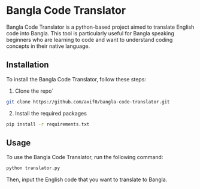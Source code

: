 # Bangla Code Translator

Bangla Code Translator is a python-based project aimed to translate English code into Bangla. This tool is particularly useful for Bangla speaking beginners who are learning to code and want to understand coding concepts in their native language.

## Installation
To install the Bangla Code Translator, follow these steps:

1. Clone the repo`
```bash
git clone https://github.com/axif0/bangla-code-translator.git
```
2. Install the required packages
```bash
pip install -r requirements.txt
```

## Usage
To use the Bangla Code Translator, run the following command:
```python
python translator.py
```
Then, input the English code that you want to translate to Bangla.

